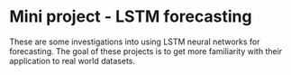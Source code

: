 # Mini project - LSTM forecasting
These are some investigations into using LSTM neural networks for forecasting. The goal of these projects is to get more familiarity with their application to real world datasets. 
